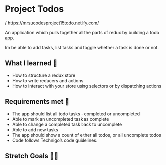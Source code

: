 # Project Todos 

 / https://mrsucodesproject15todo.netlify.com/
 
An application which pulls together all the parts of redux by building a todo app.

Im be able to add tasks, list tasks and toggle whether a task is done or not. 

## What I learned 🧠

* How to structure a redux store
* How to write reducers and actions
* How to interact with your store using selectors or by dispatching actions


## Requirements met 🧪

* The app should list all todo tasks - completed or uncompleted
* Able to mark an uncompleted task as complete
* Able to change a completed task back to uncomplete
* Able to add new tasks
* The app should show a count of either all todos, or all uncomplete todos
* Code follows Technigo’s code guidelines.

## Stretch Goals 🏃‍♂



